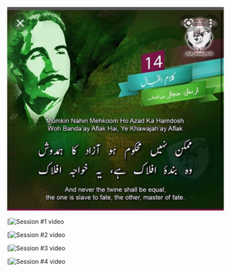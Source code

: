 <img src="images/humdosh.jpeg">

[![Session #1 video]({https://youtu.be/4gnY0ViDNKo} "Session #1")

[![Session #2 video]({https://youtu.be/G4fH-ran6Mw} "Session #2")

[![Session #3 video]({https://youtu.be/71A2pbJh834} "Session #3")

[![Session #4 video]({https://youtu.be/p9DPGHVZ-YU} "Session #4")


